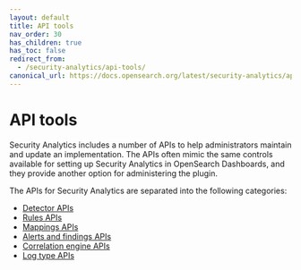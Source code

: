 ```yaml
---
layout: default
title: API tools
nav_order: 30
has_children: true
has_toc: false
redirect_from:
  - /security-analytics/api-tools/
canonical_url: https://docs.opensearch.org/latest/security-analytics/api-tools/index/
---
```


# API tools

Security Analytics includes a number of APIs to help administrators maintain and update an implementation. The APIs often mimic the same controls available for setting up Security Analytics in OpenSearch Dashboards, and they provide another option for administering the plugin.

The APIs for Security Analytics are separated into the following categories:

* [Detector APIs]({{site.url}}{{site.baseurl}}/security-analytics/api-tools/detector-api/)
* [Rules APIs]({{site.url}}{{site.baseurl}}/security-analytics/api-tools/rule-api/)
* [Mappings APIs]({{site.url}}{{site.baseurl}}/security-analytics/api-tools/mappings-api/)
* [Alerts and findings APIs]({{site.url}}{{site.baseurl}}/security-analytics/api-tools/alert-finding-api/)
* [Correlation engine APIs]({{site.url}}{{site.baseurl}}/security-analytics/api-tools/correlation-eng/)
* [Log type APIs]({{site.url}}{{site.baseurl}}/security-analytics/api-tools/log-type-api/)

